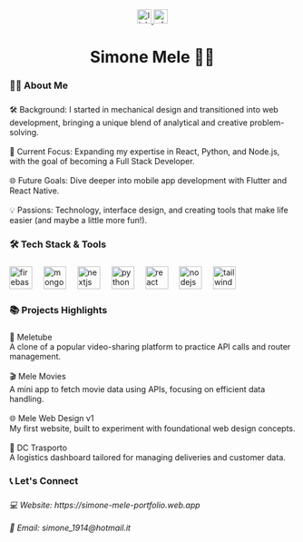 <div align="center">
  <a href="https://www.linkedin.com/in/simone-mele-9058b41b0/" target="_blank">
    <img src="https://img.shields.io/static/v1?message=LinkedIn&logo=linkedin&label=&color=0077B5&logoColor=white&labelColor=&style=for-the-badge" height="25" alt="linkedin logo"  />
  </a>
  <a href="https://wa.me/qr/7R4ZJGDXIN5CE1" target="_blank">
    <img src="https://img.shields.io/static/v1?message=Whatsapp&logo=whatsapp&label=&color=25D366&logoColor=white&labelColor=&style=for-the-badge" height="25" alt="whatsapp logo"  />
  </a>
</div>

###

<h1 align="center">Simone Mele 🍎🍏</h1>

###

<h3 align="left">👩‍💻  About Me</h3>

###

<p align="left">🛠 Background: I started in mechanical design and transitioned into web development, bringing a unique blend of analytical and creative problem-solving.<br><br>🎯 Current Focus: Expanding my expertise in React, Python, and Node.js, with the goal of becoming a Full Stack Developer.<br><br>🌐 Future Goals: Dive deeper into mobile app development with Flutter and React Native.<br><br>💡 Passions: Technology, interface design, and creating tools that make life easier (and maybe a little more fun!).</p>

###

<h3 align="left">🛠 Tech Stack & Tools</h3>

###

<div align="left">
  <img src="https://cdn.jsdelivr.net/gh/devicons/devicon/icons/firebase/firebase-plain-wordmark.svg" height="40" alt="firebase logo"  />
  <img width="12" />
  <img src="https://cdn.jsdelivr.net/gh/devicons/devicon/icons/mongodb/mongodb-original.svg" height="40" alt="mongodb logo"  />
  <img width="12" />
  <img src="https://cdn.jsdelivr.net/gh/devicons/devicon/icons/nextjs/nextjs-original.svg" height="40" alt="nextjs logo"  />
  <img width="12" />
  <img src="https://cdn.jsdelivr.net/gh/devicons/devicon/icons/python/python-original.svg" height="40" alt="python logo"  />
  <img width="12" />
  <img src="https://cdn.jsdelivr.net/gh/devicons/devicon/icons/react/react-original.svg" height="40" alt="react logo"  />
  <img width="12" />
  <img src="https://cdn.jsdelivr.net/gh/devicons/devicon/icons/nodejs/nodejs-original.svg" height="40" alt="nodejs logo"  />
  <img width="12" />
  <img src="https://cdn.jsdelivr.net/gh/devicons/devicon/icons/tailwindcss/tailwindcss-original-wordmark.svg" height="40" alt="tailwindcss logo"  />
</div>

###


###

<h3 align="left">📚 Projects Highlights</h3>

###

<p align="left">🎥 Meletube<br>A clone of a popular video-sharing platform to practice API calls and router management.<br><br>🎬 Mele Movies<br>A mini app to fetch movie data using APIs, focusing on efficient data handling. <br><br>🌐 Mele Web Design v1<br>My first website, built to experiment with foundational web design concepts. <br><br>🚚 DC Trasporto<br>A logistics dashboard tailored for managing deliveries and customer data.</p>

###

<h3 align="left">📞 Let's Connect</h3>

###

<h6 align="left">💻 Website: https://simone-mele-portfolio.web.app <br><br>📩 Email: simone_1914@hotmail.it</h6>

###
